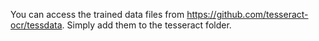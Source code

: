 You can access the trained data files from https://github.com/tesseract-ocr/tessdata. 
Simply add them to the tesseract folder.

